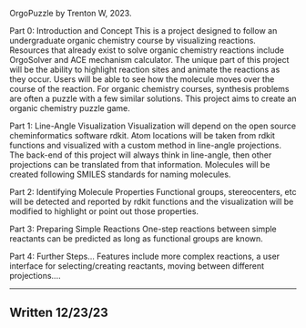 OrgoPuzzle by Trenton W, 2023. 

Part 0: Introduction and Concept
This is a project designed to follow an undergraduate organic chemistry course by visualizing reactions. Resources that already exist to solve organic chemistry reactions include OrgoSolver and ACE mechanism calculator. 
The unique part of this project will be the ability to highlight reaction sites and animate the reactions as they occur. Users will be able to see how the molecule moves over the course of the reaction.
For organic chemistry courses, synthesis problems are often a puzzle with a few similar solutions. This project aims to create an organic chemistry puzzle game. 

Part 1: Line-Angle Visualization
Visualization will depend on the open source cheminformatics software rdkit. Atom locations will be taken from rdkit functions and visualized with a custom method in line-angle projections. 
The back-end of this project will always think in line-angle, then other projections can be translated from that information.
Molecules will be created following SMILES standards for naming molecules. 

Part 2: Identifying Molecule Properties
Functional groups, stereocenters, etc will be detected and reported by rdkit functions and the visualization will be modified to highlight or point out those properties.

Part 3: Preparing Simple Reactions
One-step reactions between simple reactants can be predicted as long as functional groups are known.

Part 4: Further Steps...
Features include more complex reactions, a user interface for selecting/creating reactants, moving between different projections.... 

-----------------------------------------------------------------
Written 12/23/23
-----------------------------------------------------------------

